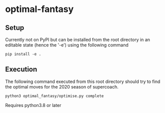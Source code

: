 

# optimal-fantasy

## Setup

Currently not on PyPI but can be installed from the root directory in an editable state (hence the '-e') using the following command

``` #python
pip install -e .
```

## Execution

The following command executed from this root directory should try to find the optimal moves for the 2020 season of supercoach.

``` #python 
python3 optimal_fantasy/optimise.py complete
```

Requires python3.8 or later
